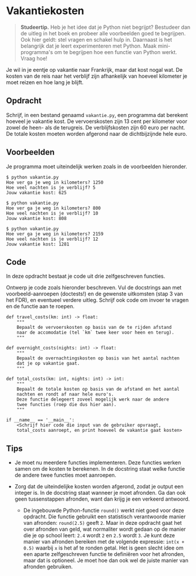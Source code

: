 # Vakantiekosten

> **Studeertip.** Heb je het idee dat je Python niet begrijpt? Bestudeer dan de uitleg in het boek en probeer alle voorbeelden goed te begrijpen. Ook hier geldt: stel vragen en schakel hulp in. Daarnaast is het belangrijk dat je leert experimenteren met Python. Maak mini-programma's om te begrijpen hoe een functie van Python werkt. Vraag hoe!

Je wil in je eentje op vakantie naar Frankrijk, maar dat kost nogal
wat. De kosten van de reis naar het verblijf zijn afhankelijk van
hoeveel kilometer je moet reizen en hoe lang je blijft. 

## Opdracht

Schrijf, in een bestand genaamd `vakantie.py`, een programma dat
berekent hoeveel je vakantie kost. De vervoerskosten zijn 13 cent per
kilometer voor zowel de heen- als de terugreis. De verblijfskosten zijn
60 euro per nacht. De totale kosten moeten worden afgerond naar
de dichtbijzijnde hele euro.

## Voorbeelden

Je programma moet uiteindelijk werken zoals in de voorbeelden hieronder.

    $ python vakantie.py
    Hoe ver ga je weg in kilometers? 1250
    Hoe veel nachten is je verblijf? 5
    Jouw vakantie kost: 625

    $ python vakantie.py
    Hoe ver ga je weg in kilometers? 800
    Hoe veel nachten is je verblijf? 10
    Jouw vakantie kost: 808

    $ python vakantie.py
    Hoe ver ga je weg in kilometers? 2159
    Hoe veel nachten is je verblijf? 12
    Jouw vakantie kost: 1281

## Code

In deze opdracht bestaat je code uit drie zelfgeschreven functies.

Ontwerp je code zoals hieronder beschreven.
Vul de docstrings aan met voorbeeld-aanroepen (doctests!) en de gewenste uitkomsten (stap 3 van het FDR), en eventueel verdere uitleg.
Schrijf ook code om invoer te vragen en de functie aan te roepen.

    def travel_costs(km: int) -> float:
        """
        Bepaalt de vervoerskosten op basis van de te rijden afstand
        naar de accomodatie (tel `km` twee keer voor heen en terug).
        """
    
    def overnight_costs(nights: int) -> float:
        """
        Bepaalt de overnachtingskosten op basis van het aantal nachten
        dat je op vakantie gaat.
        """
    
    def total_costs(km: int, nights: int) -> int:
        """
        Bepaalt de totale kosten op basis van de afstand en het aantal
        nachten en rondt af naar hele euro's.
        Deze functie delegeert zoveel mogelijk werk naar de andere
        twee functies (roep die dus hier aan).
        """
    
    if __name__ == '__main__':
        <Schrijf hier code die input van de gebruiker opvraagt,
        total_costs aanroept, en print hoeveel de vakantie gaat kosten>

## Tips

* Je moet nu meerdere functies implementeren. Deze functies werken samen om de kosten te berekenen. In de docstring staat welke functie de andere twee functies moet aanroepen.

* Zorg dat de uiteindelijke kosten worden afgerond, zodat je output een integer is. In de docstring staat wanneer je moet afronden. Ga dan ook geen tussenstappen afronden, want dan krijg je een verkeerd antwoord.

    * De ingebouwde Python-functie `round()` werkt niet goed voor deze opdracht. Die functie gebruikt een statistisch verantwoorde manier van afronden: `round(2.5)` geeft `2`. Maar in deze opdracht gaat het over afronden van geld, wat normaliter wordt gedaan op de manier die je op school leert: `2.4` wordt `2` en `2.5` wordt `3`. Je kunt deze manier van afronden bereiken met de volgende expressie: `int(x + 0.5)` waarbij `x` is het af te ronden getal. Het is geen slecht idee om een aparte zelfgeschreven functie te definiëren voor het afronden, maar dat is optioneel. Je moet hoe dan ook wel de juiste manier van afronden gebruiken.
